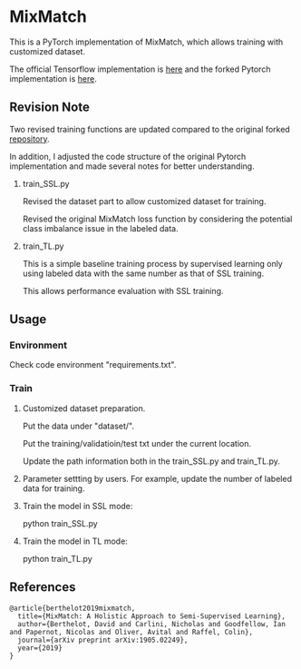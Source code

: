 # MixMatch

This is a PyTorch implementation of MixMatch, which allows training with customized dataset.

The official Tensorflow implementation is [here](https://github.com/google-research/mixmatch) and the forked Pytorch implementation is [here](https://github.com/YU1ut/MixMatch-pytorch).

## Revision Note

Two revised training functions are updated compared to the original forked [repository](https://github.com/YU1ut/MixMatch-pytorch).

In addition, I adjusted the code structure of the original Pytorch implementation and made several notes for better understanding.

1. train_SSL.py

   Revised the dataset part to allow customized dataset for training.
   
   Revised the original MixMatch loss function by considering the potential class imbalance issue in the labeled data.
  
2. train_TL.py
   
   This is a simple baseline training process by supervised learning only using labeled data with the same number as that of SSL training.
   
   This allows performance evaluation with SSL training.

## Usage

### Environment

Check code environment "requirements.txt".

### Train

1. Customized dataset preparation.

   Put the data under "dataset/".
   
   Put the training/validatioin/test txt under the current location.
   
   Update the path information both in the train_SSL.py and train_TL.py.
   
2. Parameter settting by users. For example, update the number of labeled data for training.

3. Train the model in SSL mode:

   python train_SSL.py

4. Train the model in TL mode:

   python train_TL.py


## References
```
@article{berthelot2019mixmatch,
  title={MixMatch: A Holistic Approach to Semi-Supervised Learning},
  author={Berthelot, David and Carlini, Nicholas and Goodfellow, Ian and Papernot, Nicolas and Oliver, Avital and Raffel, Colin},
  journal={arXiv preprint arXiv:1905.02249},
  year={2019}
}
```
